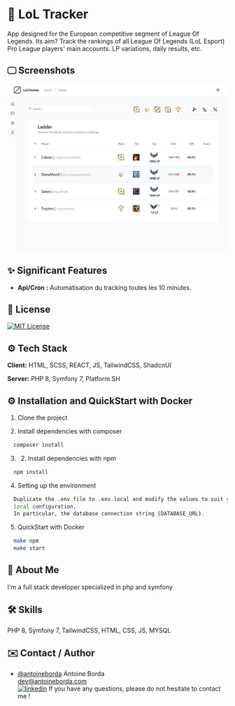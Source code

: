 
# 🎉 LoL Tracker

App designed for the European competitive segment of League Of Legends. Its aim? Track the rankings of all League Of Legends (LoL Esport) Pro League players' main accounts. LP variations, daily results, etc.

## 🖵 Screenshots

![App Screenshot](/readme.png)

## ✨ Significant Features

- **Api/Cron :** Automatisation du tracking toutes les 10 minutes.

## 📌 License

[![MIT License](https://img.shields.io/badge/License-MIT-green.svg)](https://choosealicense.com/licenses/mit/)

## ⚙️ Tech Stack

**Client:** HTML, SCSS, REACT, JS, TailwindCSS, ShadcnUI

**Server:** PHP 8, Symfony 7, Platform.SH

## ⚙️ Installation and QuickStart with Docker

1. Clone the project

2. Install dependencies with composer

```bash
  composer install
```

3. 2. Install dependencies with npm
    
```bash
  npm install
```

4. Setting up the environment

```bash
  Duplicate the .env file to .env.local and modify the values to suit your local 
  local configuration.
  In particular, the database connection string (DATABASE_URL).
```

5. QuickStart with Docker

```bash
  make npm
  make start
```

## 🚀 About Me
I'm a full stack developer specialized in php and symfony

## 🛠 Skills
PHP 8, Symfony 7, TailwindCSS, HTML, CSS, JS, MYSQL

## ✉️ Contact / Author

- [@antoineborda](https://www.github.com/antoineborda)
Antoine Borda  
[dev@antoineborda.com](mailto:pro@antoineborda.com)  
[![linkedin](https://img.shields.io/badge/linkedin-0A66C2?style=for-the-badge&logo=linkedin&logoColor=white)](https://www.linkedin.com/in/antoineborda/) 
If you have any questions, please do not hesitate to contact me !